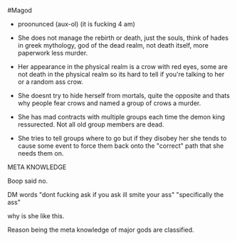 #Magod

- proonunced (aux-ol)
 (it is fucking 4 am)
 
 - She does not manage the rebirth or death, just the souls, think of hades in greek mythology, god of the dead realm, not death itself, more paperwork less murder.

- Her appearance in the physical realm is a crow with red eyes, some are not death in the physical realm so its hard to tell if you're talking to her or a random ass crow.

- She doesnt try to hide herself from mortals, quite the opposite and thats why people fear crows and named a group of crows a murder.
  
- She has mad contracts with multiple groups each time the demon king ressurected. Not all old group members are dead.

- She tries to tell groups where to go but if they disobey her she tends to cause some event to force them back onto the "correct" path that she needs them on.

META KNOWLEDGE

Boop said no.

DM words "dont fucking ask if you ask ill smite your ass"
"specifically the ass"


why is she like this.

Reason being the meta knowledge of major gods are classified.
